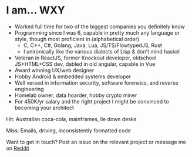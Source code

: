 # I am... WXY

* Worked full time for two of the biggest companies you definitely know
* Programming since I was 6, capable in pretty much any language or style, though most proficient in (alphabetical order)
    * C, C++, C#, Golang, Java, Lua, JS/TS/FlowtypedJS, Rust
    * I unironically like the various dialects of Lisp & don't mind haskel
* Veteran in ReactJS, former Knockout developer, oldschool JS+HTML+CSS dev, dabled in old angular, capable in Vue
* Award winning UX/web designer
* Hobby Android & embedded systems developer
* Well versed in information security, software forensics, and reverse engineering
* Homelab owner, data hoarder, hobby crypto miner
* For 450K/yr salary and the right project I might be convinced to becoming your architect

Hit: Australian coca-cola, mainframes, lie down desks

Miss: Emails, driving, inconsistently formatted code

Want to get in touch? Post an issue on the relevant project or message me on [Reddit](https://www.reddit.com/user/UnreadableCode)
